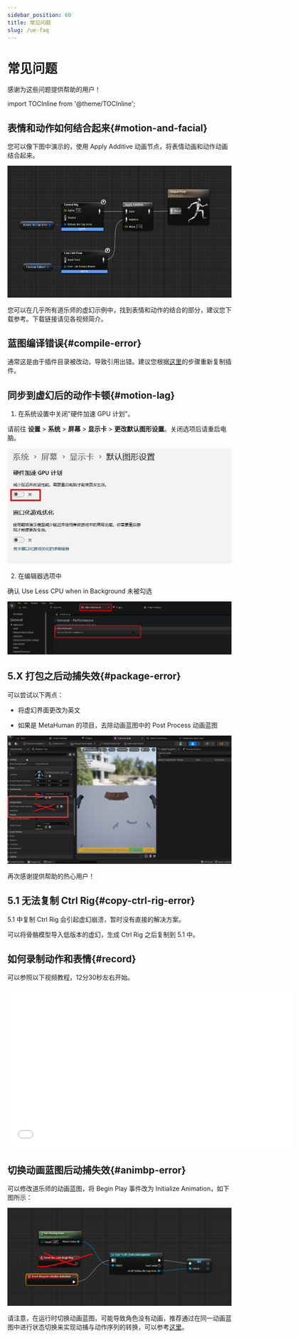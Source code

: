 ```yaml
---
sidebar_position: 60
title: 常见问题
slug: /ue-faq
---	
```


# 常见问题

感谢为这些问题提供帮助的用户！

import TOCInline from '@theme/TOCInline';

<TOCInline toc={toc} />

## 表情和动作如何结合起来{#motion-and-facial}

您可以像下图中演示的，使用 Apply Additive 动画节点，将表情动画和动作动画结合起来。

![](../../img/20231113153601.jpg)

您可以在几乎所有道乐师的虚幻示例中，找到表情和动作的结合的部分，建议您下载参考。下载链接请见各视频简介。

## 蓝图编译错误{#compile-error}

通常这是由于插件目录被改动，导致引用出错。建议您根据[这里](/ue-getstarted)的步骤重新复制插件。

## 同步到虚幻后的动作卡顿{#motion-lag}

1. 在系统设置中关闭"硬件加速 GPU 计划"。

请前往 **设置** > **系统** > **屏幕** > **显示卡** > **更改默认图形设置**。关闭选项后请重启电脑。

![](../../img/2025_06_25_17_51_10.jpg)

2. 在编辑器选项中

确认 Use Less CPU when in Background 未被勾选

![](../../img/2024_08_13_19_58_26.png)

## 5.X 打包之后动捕失效{#package-error}

可以尝试以下两点：

- 将虚幻界面更改为英文

- 如果是 MetaHuman 的项目，去除动画蓝图中的 Post Process 动画蓝图

![](../../img/2023_11_03_23_28_05-DollarsMetaHuman_FC.png)

再次感谢提供帮助的热心用户！

## 5.1 无法复制 Ctrl Rig{#copy-ctrl-rig-error}

5.1 中复制 Ctrl Rig 会引起虚幻崩溃，暂时没有直接的解决方案。

可以将骨骼模型导入低版本的虚幻，生成 Ctrl Rig 之后复制到 5.1 中。

## 如何录制动作和表情{#record}

可以参照以下视频教程，12分30秒左右开始。

<iframe src="//player.bilibili.com/player.html?bvid=BV1n14y1N7QU&autoplay=0&t=757.9" width="640" height="360" scrolling="no" border="0" frameborder="no" framespacing="0" allowfullscreen="true"> </iframe>

## 切换动画蓝图后动捕失效{#animbp-error}

可以修改道乐师的动画蓝图，将 Begin Play 事件改为 Initialize Animation，如下图所示：

![](../../img/566c2b857ae79a7f2b2c60a417bb0bb21911024894.png)

请注意，在运行时切换动画蓝图，可能导致角色没有动画，推荐通过在同一动画蓝图中进行状态切换来实现动捕与动作序列的转换，可以参考[这里](/ue-adv)。
